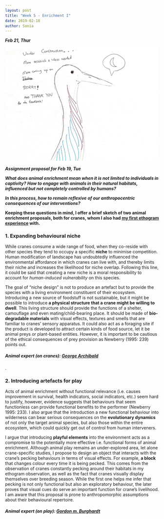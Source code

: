 ```yaml
---
layout: post
title: "Week 5 - Enrichment I"
date: 2019-02-18
author: Sonia
---
```



***Feb 21, Thur***

![Sorry!!!](/Sorry_message.jpg)

***Assignment proposal for Feb 19, Tue***

***What does animal enrichment mean when it is not limited to individuals in captivity?***
***How to engage with animals in their natural habitats, influenced but not completely controlled by humans?***

***In this process, how to remain reflexive of our anthropocentric consequences of our interventions?***

**Keeping these questions in mind, I offer a brief sketch of two animal enrichment proposals, both for cranes, whom I also had [my first ethogram experience](/2019-02-03-week-3.md) with.**

### 1. Expanding behavioural niche

While cranes consume a wide range of food, when they co-reside with other species they tend to occupy a specific **niche** to minimise competition. Human modification of landscape has undoubtedly influenced the environmental affordance in which cranes can live with, and thereby limits their niche and increases the likelihood for niche overlap. Following this line, it could  be said that creating a new niche is a moral responsibility to account for *human-induced vulnerability* on this species. 

The goal of “niche design” is not to produce an artefact but to provide the species with a living environment constituent of their ecosystem. Introducing a new source of foodstuff is not sustainable, but it might be possible to introduce **a physical structure that a crane might be willing to dwell**. This living structure should provide the functions of a shelter, camouflage and even mating/child-bearing place. It should be made of **bio-degradable materials** with visual effects, textures and smells that are familiar to cranes’ sensory apparatus. It could also act as a foraging site if the product is developed to attract certain kinds of food source, let it be animal preys or plant-based entities. However, it is important to be cautious of the ethical consequences of prey provision as Newberry (1995: 239) points out. 

##### Animal expert (on cranes): [George Archibald](https://www.savingcranes.org/george-archibald/) 
.

### 2. Introducing artefacts for play

Acts of animal enrichment without functional relevance (i.e. causes improvement in survival, health indicators, social indicators, etc.) seem hard to justify, however, evidence suggests that behaviours that seem functionless can provide functional benefits to the performer (Newberry 1995: 233). I also argue that the introduction a new functional behaviour into wilderness can bear serious consequences on the **evolutionary dynamics** of not only the target animal species, but also those within the entire ecosystem, which could quickly get out of control from human interveners. 
	
I argue that introducing **playful elements** into the environment acts as a compromise to the potentially more effective i.e. functional forms of animal enrichment. Although animal play remains an under-explored area, let alone crane-specific studies, I propose to design an object that interacts with the crane’s pecking behaviours in terms of visual effects. For example, **a block** that changes colour every time it is being pecked. This comes from the observation of cranes constantly pecking around their habitats in my ethogram observation, as well as the fact that cranes visually display themselves over breeding season. While the first one helps me infer that pecking is not only functional but also an exploratory behaviour, the later proves that visual cues do serve an important function for crane’s livelihood. I am aware that this proposal is prone to anthropomorphic assumptions about their behavioural repertoire. 

##### Animal expert (on play): [Gordon m. Burghardt](http://eeb.bio.utk.edu/people/gordon-burghardt/)


